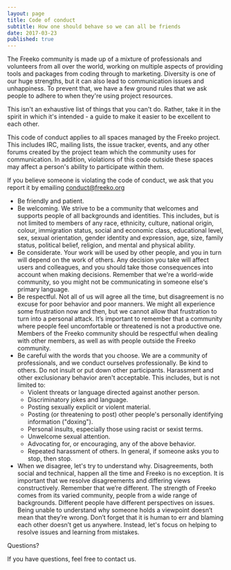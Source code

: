 ```yaml
---
layout: page
title: Code of conduct
subtitle: How one should behave so we can all be friends
date: 2017-03-23
published: true
---
```


The Freeko community is made up of a mixture of professionals and volunteers from all over the world, working on multiple aspects of providing tools and packages from coding through to marketing. Diversity is one of our huge strengths, but it can also lead to communication issues and unhappiness. To prevent that, we have a few ground rules that we ask people to adhere to when they're using project resources.

This isn't an exhaustive list of things that you can't do. Rather, take it in the spirit in which it's intended - a guide to make it easier to be excellent to each other.

This code of conduct applies to all spaces managed by the Freeko project. This includes IRC, mailing lists, the issue tracker, events, and any other forums created by the project team which the community uses for communication. In addition, violations of this code outside these spaces may affect a person's ability to participate within them.

If you believe someone is violating the code of conduct, we ask that you report it by emailing conduct@freeko.org

* Be friendly and patient.
* Be welcoming. We strive to be a community that welcomes and supports people of all backgrounds and identities. This includes, but is not limited to members of any race, ethnicity, culture, national origin, colour, immigration status, social and economic class, educational level, sex, sexual orientation, gender identity and expression, age, size, family status, political belief, religion, and mental and physical ability.
* Be considerate. Your work will be used by other people, and you in turn will depend on the work of others. Any decision you take will affect users and colleagues, and you should take those consequences into account when making decisions. Remember that we're a world-wide community, so you might not be communicating in someone else's primary language.
* Be respectful. Not all of us will agree all the time, but disagreement is no excuse for poor behavior and poor manners. We might all experience some frustration now and then, but we cannot allow that frustration to turn into a personal attack. It’s important to remember that a community where people feel uncomfortable or threatened is not a productive one. Members of the Freeko community should be respectful when dealing with other members, as well as with people outside the Freeko community.
* Be careful with the words that you choose. We are a community of professionals, and we conduct ourselves professionally. Be kind to others. Do not insult or put down other participants. Harassment and other exclusionary behavior aren't acceptable. This includes, but is not limited to:
	* Violent threats or language directed against another person.
	* Discriminatory jokes and language.
	* Posting sexually explicit or violent material.
	* Posting (or threatening to post) other people's personally identifying information ("doxing").
	* Personal insults, especially those using racist or sexist terms.
	* Unwelcome sexual attention.
	* Advocating for, or encouraging, any of the above behavior.
	* Repeated harassment of others. In general, if someone asks you to stop, then stop.
* When we disagree, let's try to understand why. Disagreements, both social and technical, happen all the time and Freeko is no exception. It is important that we resolve disagreements and differing views constructively. Remember that we’re different. The strength of Freeko comes from its varied community, people from a wide range of backgrounds. Different people have different perspectives on issues. Being unable to understand why someone holds a viewpoint doesn’t mean that they’re wrong. Don’t forget that it is human to err and blaming each other doesn’t get us anywhere. Instead, let's focus on helping to resolve issues and learning from mistakes.

Questions?

If you have questions, feel free to contact us.
